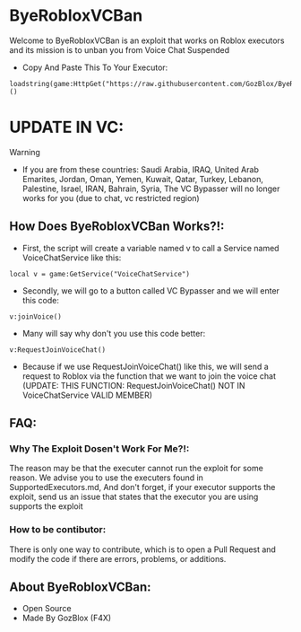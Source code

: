 # ByeRobloxVCBan
Welcome to ByeRobloxVCBan is an exploit that works on Roblox executors and its mission is to unban you from Voice Chat Suspended 

- Copy And Paste This To Your Executor:
```luau
loadstring(game:HttpGet("https://raw.githubusercontent.com/GozBlox/ByeRobloxVCBan/refs/heads/main/source.luau"))()
```

# UPDATE IN VC:
> [!Warning]
> - If you are from these countries: Saudi Arabia, IRAQ, United Arab Emarites, Jordan, Oman, Yemen, Kuwait, Qatar, Turkey, Lebanon, Palestine, Israel, IRAN, Bahrain, Syria, The VC Bypasser will no longer works for you (due to chat, vc restricted region)

## How Does ByeRobloxVCBan Works?!:
- First, the script will create a variable named v to call a Service named VoiceChatService like this: 
```luau
local v = game:GetService("VoiceChatService")
```
- Secondly, we will go to a button called VC Bypasser and we will enter this code: 
```luau
v:joinVoice()
```
- Many will say why don't you use this code better:
```luau
v:RequestJoinVoiceChat()
```
- Because if we use RequestJoinVoiceChat() like this, we will send a request to Roblox via the function that we want to join the voice chat (UPDATE: THIS FUNCTION: RequestJoinVoiceChat() NOT IN VoiceChatService VALID MEMBER)

## FAQ:
### Why The Exploit Dosen't Work For Me?!:
The reason may be that the executer cannot run the exploit for some reason. We advise you to use the executers found in SupportedExecutors.md, And don't forget, if your executor supports the exploit, send us an issue that states that the executor you are using supports the exploit

### How to be contibutor:
There is only one way to contribute, which is to open a Pull Request and modify the code if there are errors, problems, or additions. 

## About ByeRobloxVCBan:
- Open Source
- Made By GozBlox (F4X)